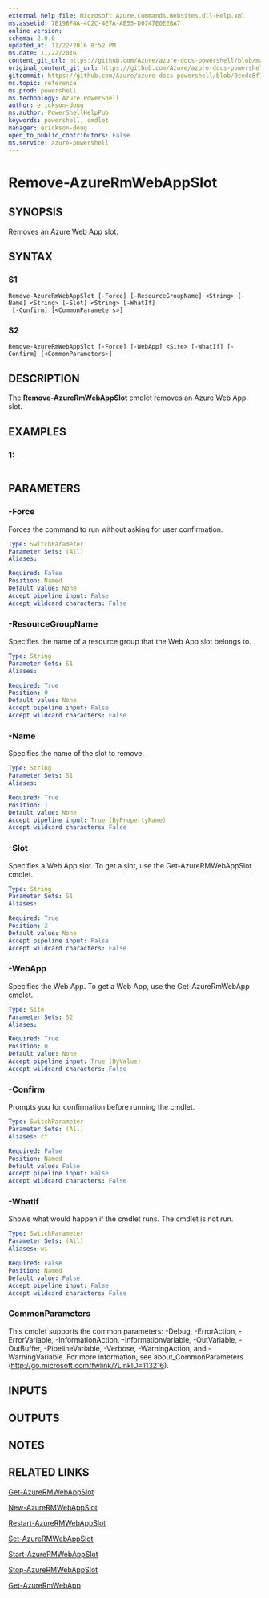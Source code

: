```yaml
---
external help file: Microsoft.Azure.Commands.Websites.dll-Help.xml
ms.assetid: 7E19BF4A-4C2C-4E7A-AE55-D0747E0EEBA7
online version: 
schema: 2.0.0
updated_at: 11/22/2016 8:52 PM
ms.date: 11/22/2016
content_git_url: https://github.com/Azure/azure-docs-powershell/blob/master/azureps-cmdlets-docs/ResourceManager/AzureRM.Websites/v2.3.0/Remove-AzureRMWebAppSlot.md
original_content_git_url: https://github.com/Azure/azure-docs-powershell/blob/master/azureps-cmdlets-docs/ResourceManager/AzureRM.Websites/v2.3.0/Remove-AzureRMWebAppSlot.md
gitcommit: https://github.com/Azure/azure-docs-powershell/blob/0cedc8f73bc96cf5ac4c69144e17b3de601fd3cc/azureps-cmdlets-docs/ResourceManager/AzureRM.Websites/v2.3.0/Remove-AzureRMWebAppSlot.md
ms.topic: reference
ms.prod: powershell
ms.technology: Azure PowerShell
author: erickson-doug
ms.author: PowerShellHelpPub
keywords: powershell, cmdlet
manager: erickson-doug
open_to_public_contributors: False
ms.service: azure-powershell
---
```


# Remove-AzureRmWebAppSlot

## SYNOPSIS
Removes an Azure Web App slot.

## SYNTAX

### S1
```
Remove-AzureRmWebAppSlot [-Force] [-ResourceGroupName] <String> [-Name] <String> [-Slot] <String> [-WhatIf]
 [-Confirm] [<CommonParameters>]
```

### S2
```
Remove-AzureRmWebAppSlot [-Force] [-WebApp] <Site> [-WhatIf] [-Confirm] [<CommonParameters>]
```

## DESCRIPTION
The **Remove-AzureRmWebAppSlot** cmdlet removes an Azure Web App slot.

## EXAMPLES

### 1:
```

```

## PARAMETERS

### -Force
Forces the command to run without asking for user confirmation.

```yaml
Type: SwitchParameter
Parameter Sets: (All)
Aliases: 

Required: False
Position: Named
Default value: None
Accept pipeline input: False
Accept wildcard characters: False
```

### -ResourceGroupName
Specifies the name of a resource group that the Web App slot belongs to.

```yaml
Type: String
Parameter Sets: S1
Aliases: 

Required: True
Position: 0
Default value: None
Accept pipeline input: False
Accept wildcard characters: False
```

### -Name
Specifies the name of the slot to remove.

```yaml
Type: String
Parameter Sets: S1
Aliases: 

Required: True
Position: 1
Default value: None
Accept pipeline input: True (ByPropertyName)
Accept wildcard characters: False
```

### -Slot
Specifies a Web App slot.
To get a slot, use the Get-AzureRMWebAppSlot cmdlet.

```yaml
Type: String
Parameter Sets: S1
Aliases: 

Required: True
Position: 2
Default value: None
Accept pipeline input: False
Accept wildcard characters: False
```

### -WebApp
Specifies the Web App.
To get a Web App, use the Get-AzureRmWebApp cmdlet.

```yaml
Type: Site
Parameter Sets: S2
Aliases: 

Required: True
Position: 0
Default value: None
Accept pipeline input: True (ByValue)
Accept wildcard characters: False
```

### -Confirm
Prompts you for confirmation before running the cmdlet.

```yaml
Type: SwitchParameter
Parameter Sets: (All)
Aliases: cf

Required: False
Position: Named
Default value: False
Accept pipeline input: False
Accept wildcard characters: False
```

### -WhatIf
Shows what would happen if the cmdlet runs.
The cmdlet is not run.

```yaml
Type: SwitchParameter
Parameter Sets: (All)
Aliases: wi

Required: False
Position: Named
Default value: False
Accept pipeline input: False
Accept wildcard characters: False
```

### CommonParameters
This cmdlet supports the common parameters: -Debug, -ErrorAction, -ErrorVariable, -InformationAction, -InformationVariable, -OutVariable, -OutBuffer, -PipelineVariable, -Verbose, -WarningAction, and -WarningVariable. For more information, see about_CommonParameters (http://go.microsoft.com/fwlink/?LinkID=113216).

## INPUTS

## OUTPUTS

## NOTES

## RELATED LINKS

[Get-AzureRMWebAppSlot](xref:ResourceManager/AzureRM.Websites/v2.3.0/Get-AzureRMWebAppSlot.md)

[New-AzureRMWebAppSlot](xref:ResourceManager/AzureRM.Websites/v2.3.0/New-AzureRMWebAppSlot.md)

[Restart-AzureRMWebAppSlot](xref:ResourceManager/AzureRM.Websites/v2.3.0/Restart-AzureRMWebAppSlot.md)

[Set-AzureRMWebAppSlot](xref:ResourceManager/AzureRM.Websites/v2.3.0/Set-AzureRMWebAppSlot.md)

[Start-AzureRMWebAppSlot](xref:ResourceManager/AzureRM.Websites/v2.3.0/Start-AzureRMWebAppSlot.md)

[Stop-AzureRMWebAppSlot](xref:ResourceManager/AzureRM.Websites/v2.3.0/Stop-AzureRMWebAppSlot.md)

[Get-AzureRmWebApp](xref:ResourceManager/AzureRM.Websites/v2.3.0/Get-AzureRmWebApp.md)



